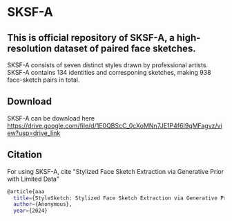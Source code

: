 # SKSF-A

## This is official repository of SKSF-A, a high-resolution dataset of paired face sketches.

SKSF-A consists of seven distinct styles drawn by professional artists. 
SKSF-A contains 134 identities and corresponing sketches, making 938 face-sketch pairs in total.


## Download

SKSF-A can be download here
https://drive.google.com/file/d/1E0QBScC_0cXoMNn7JE1P4f6I9qMFagvz/view?usp=drive_link

## Citation
For using SKSF-A, cite "Stylized Face Sketch Extraction via Generative Prior with Limited Data" 

```bash
@article{aaa
  title={StyleSketch: Stylized Face Sketch Extraction via Generative Prior with Limited Data},
  author={Anonymous},
  year={2024}
```

